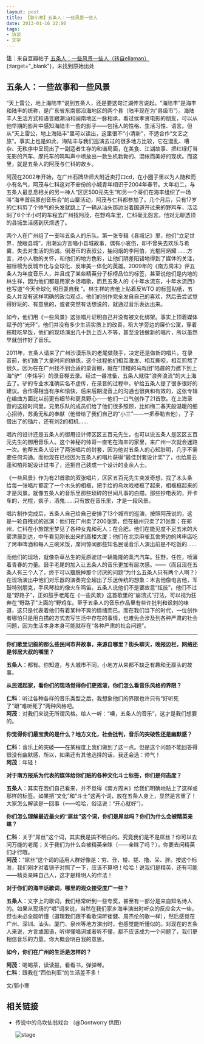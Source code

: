 ```yaml
---
layout: post
title: 【郭小寒】五条人：一些风景一些人
date: 2013-01-16 22:00
tags:
- 访谈
- 文字
---
```


**注**：来自豆瓣帖子 [五条人：一些风景一些人（转自ellaman）](https://www.douban.com/event/18081745/discussion/51601221/){:target="_blank"}，未找到原始出处

## 五条人：一些故事和一些风景

“天上雷公，地上海陆丰”说到五条人，还是要这句江湖传言说起。“海陆丰”是海丰和陆丰的统称，是广东省东南部沿海地区的两个县（陆丰现在为“县级市”）。海陆丰人生活方式和语言跟潮汕和闽南地区一脉相承，看过侯孝贤电影的朋友，可以从他早期的影片中感知海陆丰一些的影子——包括人的性格、生活习性、语言。但从“天上雷公，地上海陆丰”里可以读出，这里很不“小清新”，不适合作“文艺之旅”。事实上也是如此，海陆丰与我们巡演去过的很多地方比较，它在混乱、嘈杂、无秩序中呈现出了一副适者生存的和谐局面，在美食、江湖故事、把红绿灯当无影的汽车、摩托车的鸣叫声中喷放出一款生机勃勃的、混帐而美好的现状。而这里，就是五条人的阿茂与仁科的故乡。

阿茂在2002年开始，在广州石牌华师大附近卖打口cd，在小圈子里以为人随和而小有名气，阿茂与仁科这对不安份的小城青年相识于2004年春节。大年初二，与五条人最息息相关的另一神人“区区500元先生”和另一个哥们在海丰组织了一场叫“海丰首届原创音乐会”的山寨活动，阿茂与仁科都参加了。几个月后，只有17岁的仁科剪了个帅气的头发就跳上了一辆从汕头那边沿着国道开过来的野鸡车，活活焖了6个半小时的车程去广州找阿茂，在野鸡车里，仁科毫无怨言。他对无聊透顶的县城生活感到厌烦透了。

两个人在广州组了一支叫五条人的乐队。第一张专辑《县城记》里，他们“立足世界，放眼县城”，用潮汕方言唱小县城故事，偶有小哀伤，却不曾失去欢乐与希冀，失去对生活的热诚。倒港币的表叔公，抽闷烟的李阿伯，光棍阿炳耀 ……方言，对小人物的关怀，和他们的地方色彩，让他们阴差阳错地得到了媒体的关注，被标榜为反城市化与全球化、反审美一体化的英雄。2009年的《南方周末》评五条人为年度音乐人，并且成了某些精英分子标榜品位的标签，甚至说他们是内地的林生祥，因为他们都是用家乡话唱歌，而且五条人的《十年水流东，十年水流西》也写道“今天全球化 明日耍自我 ”。林生祥的吉他上贴着反WTO 的标签贴纸，五条人并没有这样明确的政治观点。他们的创作完全发自自己的喜欢，然后去尝试觉得好玩的、有意思的，或者突然有话想说的，就通过音乐表达出来。

如今，他们用《一些风景》这张唱片证明自己并没有被文化绑架。事实上顶着媒体赋予的“光环”，他们并没有多少生活实质上的改善，租大学旁边的廉价公寓，穿着拖鞋吃早饭，他们的现场演出几十到上百人不等，甚至没钱做新的唱片，所以虽然早就创作好了音乐。

2011年，五条人请来了广州沙漠乐队的老尾做鼓手，决定还是做新的唱片。在录音前，他们做了大量时间的排练，这个过程他们相互激发、相互撕咬，相互煎熬了很久。因为在在广州找不到合适的录音棚，就在“顶楼的马戏团”陆晨的力邀下到上海“驴”（李炜宇）的录音棚去录。经过一番准备，五条人就往“浪奔浪流”的大上海去了。驴的专业水准确实名不虚传，在录音的过程中，驴给五条人提了很多很好的建议。合作得相当有序和愉快，后来后期混音上的沟通也很爽和有效的，这张专辑在编曲方面比以前更有细节和更具野心——他们一口气创作了21首歌。在上海录音的这段时间里，兄弟乐队的成员们给了他们很多照顾，比如梅二春天般温暖的细心招待，苏勇无私的奉献（他借给了我们自己的“小三”——一把泰勒吉他），了子借出了的锸片，还有刘2的相机……  

唱片的设计还是五条人的御用设计师区区五百元先生，也可以说五条人是区区五百元先生的御用音乐人。这个神秘的帅哥一直宅在海丰的家里，来广州一次就会迷路一次。他帮五条人设计了两张唱片的封套，因为他对五条人的心知肚明，几乎不需要任何沟通。而他现在已经因为五条人的唱片获得“最佳封套设计奖”了，也给周云蓬和柏邦妮设计过书了，还把自己装成一个设计的业余人士。

《一些风景》作为有21首歌的双张唱片，区区五百元先生突发奇想，找了木头条给每一张唱片都定了一个木头的相框，把手绘的乌坎戏楼框了起来，相框框起来的才是风景。就像五条人的音乐里那些琐碎的世间凡事的白描，那些抄电表的，开卡车的，光棍，疯子，酒鬼……只有放在音乐里，才是一段风景。

唱片制作完成后，五条人自己给自己安排了13个城市的巡演，按照阿茂说的，这是一轮自残式的巡演：他们在广州卖了200张票，但在福州只卖了21张票；在郑州，仁科在小旅馆里梦见了各种女鬼和死人；在合肥，他们在能见度不足五米的大雾清晨到达，中午看见刚长出来的高楼大厦；他们在北京麻雀瓦舍旁边的烤串店吃了烤串啤酒和每人三碗米饭，席间惊闻那些知名民谣音乐人演出前是不吃饭的……

而他们的现场，就像杂草丛生的荒原驶过一辆隆隆的蒸汽汽车。狂野，任性，喷薄着青春的力量。鼓手老尾的加入让五条人的音乐更加有层次感。——（而且现在五条人有三个人了，终于可以摆脱掉那个讨厌的问题“为什么五条人只有两个人啊？）在现场演出中他们对乐器的演奏完全超出了乐迷传统的想象：木吉他像电吉他，军鼓特别朋克，手风琴拉的像火车鸣笛。五条人说他们不是要故意“炫技”，他们不过是“野路子”，正如鼓手老尾在《一些风景》这首歌里的“崩溃式”打法，可以视为狂奔在“野路子”上面的“野鸡车。至于五条人的音乐作品里有些许批判和讽刺的味道，这只是代表着他们有着某种不爽的情绪而已。而在我们当下的时代，一位创作者哪怕只是用白描的方式去写生活中存在的事情，也难免会涉及到各种严肃的社会问题，因为生活本身本身可能就存在“各种严肃的社会问题”。
  
<hr class="stylish">
  
**你们歌里记叙的那么些民间市井故事，来源自哪里？街头聊天，晚报边栏，网络还是邻居大叔的嘴里？**

**五条人**：都有。你知道，与大城市不同，小地方从来都不缺乏有趣和无厘头的故事。  

**从民谣起家，看你们的现场觉得你们更摇滚，你们怎么看音乐风格的界限？**

**仁科**：听过各种各样的音乐类型之后，我想象他们的界限也许只有“好听死了”跟“难听死了”两种风格吧。  
**阿茂**：对我们来说无所谓风格。给人一听：“噢，五条人的音乐”，这才是我们想要的。  
  
**你觉得你们最宝贵的是什么？地方文化，社会批判，音乐的突破性还是幽默感？**

**仁科**：音乐上的突破——在某程度上我们做到了这一点。但是这个问题不能回答得很没有幽默感，所以，如果还有其他选择的话，我还会选：帅气！  
**阿茂**：年轻！
  
**对于南方报系为代表的媒体给你们贴的各种文化斗士标签，你们是何态度？**

**五条人**：其实在我们自己看来，并不觉得《南方周末》给我们明确地贴上了这样或那样的标签。如果把“文化”和“斗士”这两个词，放在五条人身上，显然是言重了！大家怎么解读是一回事（——哈哈，俗话说：“开心就好”）。

**你们怎么理解最近最火的“屌丝”这个词，你们是屌丝吗？你们为什么会被精英亲睐？**

**仁科**：关于“屌丝”这个词，其实我是搞不明白的。究竟我们是不是屌丝？你可以去问万能的老尾；关于我们为什么会被精英亲睐（——亲睐了吗？），你要去问精英们才行哦。  
**阿茂**：“屌丝”这个词的适用人群好像是：穷、丑、矮、搓、撸、呆、胖。按这个标准，我们刚才对着镜子对照了一下，应该不算吧！哈哈！说我们是精英，还有可能——精英亲睐自己人，这才是精明人的作法！  
  
**对于你们的海丰话歌词，哪里的观众接受度广一些？**

**五条人**：文字上的歌词，我们经常听到一些夸奖，甚至有一部分是来自知名诗人的。如果从现场的“唱”词来说，当然在我们家乡海丰演出时听众的反应会大一些，但也未必全能听懂（道理我们跟不看歌词听崔健、周杰伦的歌一样），然后感觉在广州、深圳、汕头、厦门、泉州等地方演出时，也感觉能听懂似的。对现在的五条人来说，方言或国语，听得懂唱词或者听不懂，都不应该成为一个问题了，我们更相信音乐的力量。你大概会明白我的意思。  
  
**如今，你们在广州的生活是怎样的？**

**阿茂**：喝喝茶，读读报，看看书，弹弹琴。  
**仁科**：跟我在“西伯利亚”的生活差不多！  
  
文/郭小寒

## 相关链接

* 传说中的乌坎仙翁戏台 （@Dontworry 供图）
  
  ![stage](https://7775-wutiaoreninfo-2gwrikiwe53b792b-1304396595.tcb.qcloud.la/tk-img/1609748221302-f1d4687642b14e84aafa41f53e569332.jpg)
